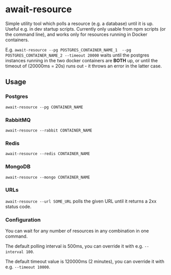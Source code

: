 # await-resource

Simple utility tool which polls a resource (e.g. a database) until it is up. Useful e.g. in dev startup scripts.
Currently only usable from npm scripts (or the command line), and works only for resources running in Docker containers.

E.g. `await-resource --pg POSTGRES_CONTAINER_NAME_1  --pg POSTGRES_CONTAINER_NAME_2 --timeout 20000` waits until the postgres instances running in the two docker containers are **BOTH** up, or until the timeout of (20000ms = 20s) runs out - it throws an error in the latter case.

## Usage

### Postgres
`await-resource --pg CONTAINER_NAME`
### RabbitMQ
`await-resource --rabbit CONTAINER_NAME`
### Redis
`await-resource --redis CONTAINER_NAME`
### MongoDB
`await-resource --mongo CONTAINER_NAME`
### URLs
`await-resource --url SOME_URL` polls the given URL until it returns a 2xx status code.

### Configuration
You can wait for any number of resources in any combination in one command.

The default polling interval is 500ms, you can override it with e.g. `--interval 100`.

The default timeout value is 120000ms (2 minutes), you can override it with e.g. `--timeout 10000`.
